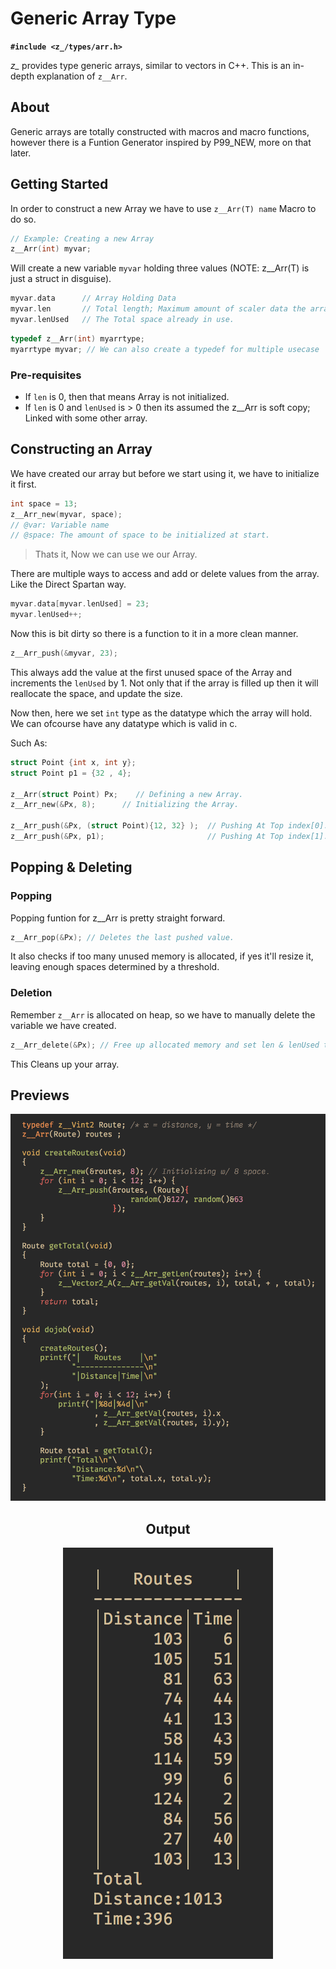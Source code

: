 # Generic Array Type

**`#include <z_/types/arr.h>`**

*z_* provides type generic arrays, similar to vectors in C++. This is an in-depth explanation of `z__Arr`.

## About
Generic arrays are totally constructed with macros and macro functions, however
there is a Funtion Generator inspired by P99_NEW, more on that later.

## Getting Started
In order to construct a new Array we have to use `z__Arr(T) name` Macro to do so.
```c
// Example: Creating a new Array
z__Arr(int) myvar;
```
Will create a new variable `myvar` holding three values (NOTE: z__Arr(T) is just a struct in disguise).
```c
myvar.data      // Array Holding Data
myvar.len       // Total length; Maximum amount of scaler data the array can hold.
myvar.lenUsed   // The Total space already in use.
```
```c
typedef z__Arr(int) myarrtype; 
myarrtype myvar; // We can also create a typedef for multiple usecase
```

### Pre-requisites
* If `len` is 0, then that means Array is not initialized.
* If `len` is 0 and `lenUsed` is > 0 then its assumed the z__Arr is soft copy; Linked with some other array.


## Constructing an Array
We have created our array but before we start using it, we have to initialize it first.
```c
int space = 13;
z__Arr_new(myvar, space);
// @var: Variable name
// @space: The amount of space to be initialized at start.
```
> Thats it, Now we can use we our Array.

There are multiple ways to access and add or delete values from the array.
Like the Direct Spartan way.
```c
myvar.data[myvar.lenUsed] = 23;
myvar.lenUsed++;
```

Now this is bit dirty so there is a function to it in a more clean manner.
```c
z__Arr_push(&myvar, 23);
```
This always add the value at the first unused space of the Array and increments the `lenUsed` by 1. Not only that if the array is filled up then it will reallocate the space, and update the size.

Now then, here we set `int` type as the datatype which the array will hold. We can ofcourse have any datatype which is valid in c.

Such As:
```c
struct Point {int x, int y};
struct Point p1 = {32 , 4};

z__Arr(struct Point) Px;    // Defining a new Array.
z__Arr_new(&Px, 8);      // Initializing the Array.

z__Arr_push(&Px, (struct Point){12, 32} );  // Pushing At Top index[0].
z__Arr_push(&Px, p1);                       // Pushing At Top index[1].

```

## Popping & Deleting

### Popping

Popping funtion for z__Arr is pretty straight forward.
```c
z__Arr_pop(&Px); // Deletes the last pushed value.
```
It also checks if too many unused memory is allocated, if yes it'll resize it,
leaving enough spaces determined by a threshold.

### Deletion

Remember `z__Arr` is allocated on heap, so we have to manually delete the variable we have created.

```c
z__Arr_delete(&Px); // Free up allocated memory and set len & lenUsed to 0.
```
This Cleans up your array.


## Previews
<div align="center">
    <img src="Arr_preview0.png">
    <h2>Output</h2>
    <img src="Arr_preview0_op.png">
</div>
